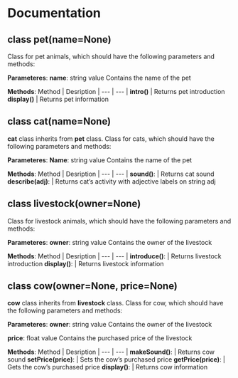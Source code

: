 # Documentation

## class **pet(name=None)**
Class for pet animals, which should have the following parameters and methods:

**Parameteres**: 
**name**: string value
Contains the name of the pet 

**Methods**:
Method | Desription |
--- | --- |
**intro()** | Returns pet introduction
**display()** | Returns pet information

## class **cat(name=None)**	
**cat** class inherits from **pet** class. 
Class for cats, which should have the following parameters and methods:

**Parameteres**: 
**Name**: string value
Contains the name of the pet 

**Methods**:
Method | Desription |
--- | --- |
**sound()**: | Returns cat sound
**describe(adj)**: | Returns cat’s activity with adjective labels on string adj

## class **livestock(owner=None)**	
Class for livestock animals, which should have the following parameters and methods:

**Parameteres**: 
**owner**: string value
Contains the owner of the livestock 

**Methods**:
Method | Desription |
--- | --- |
**introduce()**: | Returns livestock introduction
**display()**: | Returns livestock information

## class **cow(owner=None, price=None)**	
**cow** class inherits from **livestock** class. 
Class for cow, which should have the following parameters and methods:

**Parameteres**: 
**owner**: string value
Contains the owner of the livestock

**price**: float value
Contains the purchased price of the livestock 

**Methods**:
Method | Desription |
--- | --- |
**makeSound()**: | Returns cow sound
**setPrice(price)**: | Sets the cow’s purchased price
**getPrice(price)**: | Gets the cow’s purchased price
**display()**: | Returns cow information
